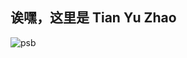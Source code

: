 ## 诶嘿，这里是 Tian Yu Zhao
![psb](http://b286.photo.store.qq.com/psb?/V14SqQA7151NLK/ECBP4I5fs6jr6z*0EZGqgrvZnlDRPSLk8aXxGZtldOY!/b/dB4BAAAAAAAA&bo=OAQ4BAAIAAgRCT4!&rf=viewer_4)
